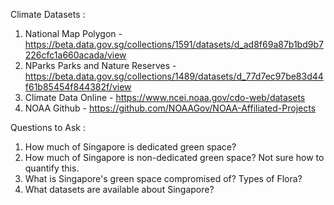 Climate Datasets :
1. National Map Polygon - https://beta.data.gov.sg/collections/1591/datasets/d_ad8f69a87b1bd9b7226cfc1a660acada/view
2. NParks Parks and Nature Reserves - https://beta.data.gov.sg/collections/1489/datasets/d_77d7ec97be83d44f61b85454f844382f/view
3. Climate Data Online - https://www.ncei.noaa.gov/cdo-web/datasets
4. NOAA Github - https://github.com/NOAAGov/NOAA-Affiliated-Projects

Questions to Ask : 
1. How much of Singapore is dedicated green space?
2. How much of Singapore is non-dedicated green space? Not sure how to quantify this.
3. What is Singapore's green space compromised of? Types of Flora?
4. What datasets are available about Singapore?

